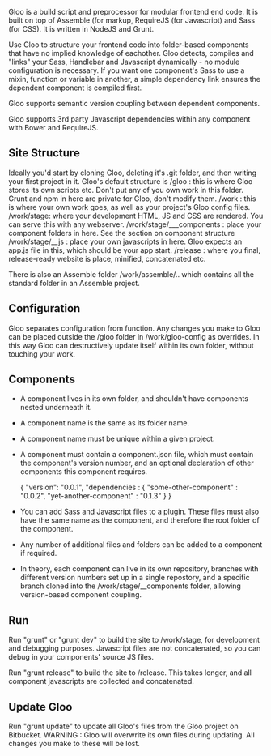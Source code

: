Gloo is a build script and preprocessor for modular frontend end code. It is built on top of Assemble (for markup, RequireJS (for Javascript) and Sass (for CSS). It is written in NodeJS and Grunt. 

Use Gloo to structure your frontend code into folder-based components that have no implied knowledge of eachother. Gloo detects, compiles and "links" your Sass, Handlebar and Javascript dynamically - no module configuration is necessary. If you want one component's Sass to use a mixin, function or variable in another, a simple dependency link ensures the dependent component is compiled first. 

Gloo supports semantic version coupling between dependent components.

Gloo supports 3rd party Javascript dependencies within any component with Bower and RequireJS.

**Site Structure**
------------------
Ideally you'd start by cloning Gloo, deleting it's .git folder, and then writing your first project in it. Gloo's default structure is
/gloo : this is where Gloo stores its own scripts etc. Don't put any of you own work in this folder. Grunt and npm in here are private for Gloo, don't modify them.
/work :  this is where your own work goes, as well as your project's Gloo config files.
/work/stage: where your development HTML, JS and CSS are rendered. You can serve this with any webserver.
/work/stage/___components : place your component folders in here. See the section on component structure
/work/stage/__js : place your own javascripts in here. Gloo expects an app.js file in this, which should be your app start.
/release : where you final, release-ready website is place, minified, concatenated etc.

There is also an Assemble folder
/work/assemble/.. which contains all the standard folder in an Assemble project.

**Configuration**
-----------------
Gloo separates configuration from function. Any changes you make to Gloo can be placed outside the /gloo folder in /work/gloo-config as overrides.
In this way Gloo can destructively update itself within its own folder, without touching your work.


**Components**
--------------
- A component lives in its own folder, and shouldn't have components nested underneath it.
- A component name is the same as its folder name.
- A component name must be unique within a given project.
- A component must contain a component.json file, which must contain the component's version number, and an optional declaration of other components
this component requires.

    {
        "version": "0.0.1",
        "dependencies : {
            "some-other-component" : "0.0.2",
            "yet-another-component" : "0.1.3"
        }
    }

- You can add Sass and Javascript files to a plugin. These files must also have the same name as the component, and therefore the root folder of the component.
- Any number of additional files and folders can be added to a component if required.
- In theory, each component can live in its own repository, branches with different version numbers set up in a single repostory, and a specific branch cloned
into the /work/stage/__components folder, allowing version-based component coupling.


**Run**
----------------
Run "grunt" or "grunt dev" to build the site to /work/stage, for development and debugging purposes. Javascript files are not concatenated, so you can debug in your
components' source JS files.

Run "grunt release" to build the site to /release. This takes longer, and all component javascripts are collected and concatenated.


**Update Gloo**
---------------
Run "grunt update" to update all Gloo's files from the Gloo project on Bitbucket.
WARNING : Gloo will overwrite its own files during updating. All changes you make to these will be lost.

